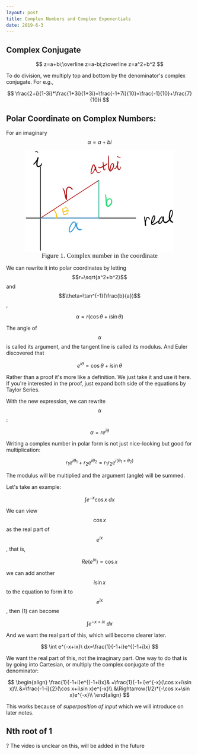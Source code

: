 ```yaml
---
layout: post
title: Complex Numbers and Complex Exponentials
date: 2019-6-3
---
```


## Complex Conjugate

$$
z=a+bi;\overline z=a-bi;z\overline z=a^2+b^2
$$

To do division, we multiply top and bottom by the denominator's complex conjugate. For e.g., 

$$
\frac{2+i}{1-3i}*\frac{1+3i}{1+3i}=\frac{-1+7i}{10}=\frac{-1}{10}+\frac{7}{10}i
$$

## Polar Coordinate on Complex Numbers:

For an imaginary $$\alpha=a+bi$$

<figure><img style="align-content: center; margin-left: auto; margin-right: auto; display: block;" src="../../assets/graph7.png">
  <figcaption style="text-align: center; font-family: MJXc-TeX-math-I,MJXc-TeX-math-Ix,MJXc-TeX-math-Iw; font-size: 1.1rem;">Figure 1. Complex number in the coordinate</figcaption>
</figure>

We can rewrite it into polar coordinates by letting $$r=\sqrt{a^2+b^2}$$ and $$\theta=\tan^{-1}(\frac{b}{a})$$,

$$
\alpha=r(\cos\theta+i\sin\theta)
$$

The angle of $$\alpha$$ is called its argument, and the tangent line is called its modulus. And Euler discovered that 

$$
e^{i\theta}=\cos\theta+i\sin\theta
$$

Rather than a proof it's more like a definition. We just take it and use it here. If you're interested in the proof, just expand both side of the equations by Taylor Series. 

With the new expression, we can rewrite $$\alpha$$:

$$
\alpha=re^{i\theta}
$$

Writing a complex number in polar form is not just nice-looking but good for multiplication:

$$
r_1e^{i\theta_1}+r_2e^{i\theta_2}=r_1r_2e^{i(\theta_1+\theta_2)}
$$

The modulus will be multiplied and the argument (angle) will be summed. 

Let's take an example: 

$$
\int e^{-x}\cos x\ dx\tag{1}
$$

We can view $$\cos x$$ as the real part of $$e^{ix}$$, that is,

$$
Re(e^{ix})=\cos x
$$

we can add another $$i\sin x$$ to the equation to form it to $$e^{ix}$$, then (1) can become

$$
\int e^{-x+ix}\ dx
$$

And we want the real part of this, which will become clearer later. 

$$
\int e^{-x+ix}\ dx=\frac{1}{-1+i}e^{(-1+i)x}
$$

We want the real part of this, not the imaginary part. One way to do that is by going into Cartesian, or multiply the complex conjugate of the denominator:

$$
\begin{align}
\frac{1}{-1+i}e^{(-1+i)x}& =\frac{1}{-1+i}e^{-x}(\cos x+i\sin x)\\
&=\frac{-1-i}{2}(\cos x+i\sin x)e^{-x}\\
&\Rightarrow(1/2)*(-\cos x+\sin x)e^{-x}\\
\end{align}
$$

This works because of *superposition of input* which we will introduce on later notes.

## Nth root of 1

? The video is unclear on this, will be added in the future